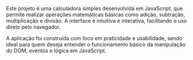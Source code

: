 Este projeto é uma calculadora simples desenvolvida em JavaScript, que permite realizar operações matemáticas básicas como adição, subtração, multiplicação e divisão. A interface é intuitiva e interativa, facilitando o uso direto pelo navegador.

A aplicação foi construída com foco em praticidade e usabilidade, sendo ideal para quem deseja entender o funcionamento básico da manipulação do DOM, eventos e lógica em JavaScript.
